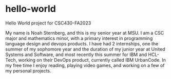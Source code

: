 # hello-world
Hello World project for CSC430-FA2023

My name is Noah Sternberg, and this is my senior year at MSU. I am a CSC major and mathematics minor, with a primary interest in programming language design and devops products. I have had 2 internships, one the summer of my sophomore year and the duration of my junior year at United Systems and Software, and most recently this summer for IBM and HCL-Tech, working on their DevOps product, currently called IBM UrbanCode. In my free time I enjoy reading, playing video games, and working on a few of my personal projects.
